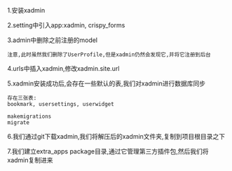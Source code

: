 1.安装xadmin

2.setting中引入app:xadmin, crispy_forms

3.admin中删除之前注册的model

```
注意,此时虽然我们删除了UserProfile,但是xadmin仍然会发现它,并将它注册到后台
```

4.urls中插入xadmin,修改xadmin.site.url

5.xadmin安装成功后,会存在一些默认的表,我们对xadmin进行数据库同步

```
存在三张表:
bookmark, usersettings, userwidget

makemigrations
migrate
```

6.我们通过git下载xadmin,我们将解压后的xadmin文件夹,复制到项目根目录之下

7.我们建立extra_apps package目录,通过它管理第三方插件包,然后我们将xadmin复制进来

